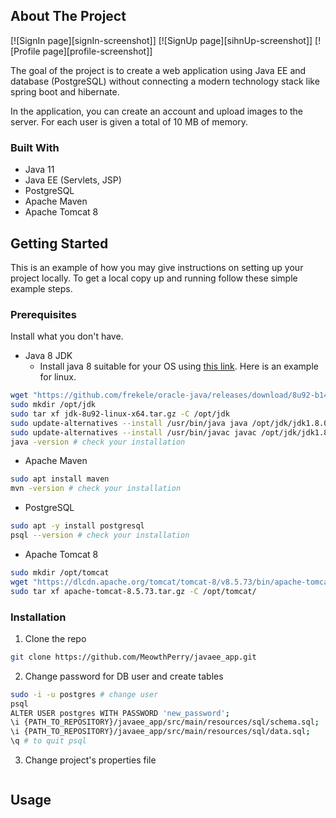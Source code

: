 <!-- ABOUT THE PROJECT. SCREENSHOTS -->
## About The Project

[![SignIn page][signIn-screenshot]]
[![SignUp page][sihnUp-screenshot]]
[![Profile page][profile-screenshot]]

The goal of the project is to create a web application using Java EE and database (PostgreSQL) without connecting a modern technology stack like spring boot and hibernate.

In the application, you can create an account and upload images to the server. For each user is given a total of 10 MB of memory.

### Built With

* Java 11
* Java EE (Servlets, JSP)
* PostgreSQL
* Apache Maven
* Apache Tomcat 8

<!-- GETTING STARTED -->
## Getting Started

This is an example of how you may give instructions on setting up your project locally.
To get a local copy up and running follow these simple example steps.

### Prerequisites

Install what you don't have.
* Java 8 JDK
    * Install java 8 suitable for your OS using [this link](https://github.com/frekele/oracle-java/releases). Here is an example for linux.
 ```sh
 wget "https://github.com/frekele/oracle-java/releases/download/8u92-b14/jdk-8u92-linux-x64.tar.gz"
 sudo mkdir /opt/jdk
 sudo tar xf jdk-8u92-linux-x64.tar.gz -C /opt/jdk
 sudo update-alternatives --install /usr/bin/java java /opt/jdk/jdk1.8.0_92/bin/java 100
 sudo update-alternatives --install /usr/bin/javac javac /opt/jdk/jdk1.8.0_92/bin/javac 100
 java -version # check your installation
 ```
* Apache Maven
 ```sh
 sudo apt install maven
 mvn -version # check your installation
 ```
* PostgreSQL
 ```sh
 sudo apt -y install postgresql
 psql --version # check your installation
 ```
* Apache Tomcat 8
 ```sh
 sudo mkdir /opt/tomcat
 wget "https://dlcdn.apache.org/tomcat/tomcat-8/v8.5.73/bin/apache-tomcat-8.5.73.tar.gz"
 sudo tar xf apache-tomcat-8.5.73.tar.gz -C /opt/tomcat/
 ```

### Installation

1. Clone the repo
 ```sh
 git clone https://github.com/MeowthPerry/javaee_app.git
 ```
2. Change password for DB user and create tables
 ```sh
 sudo -i -u postgres # change user
 psql
 ALTER USER postgres WITH PASSWORD 'new_password';
 \i {PATH_TO_REPOSITORY}/javaee_app/src/main/resources/sql/schema.sql;
 \i {PATH_TO_REPOSITORY}/javaee_app/src/main/resources/sql/data.sql;
 \q # to quit psql
 ```
3. Change project's properties file
 ```sh
 
 ```

## Usage



<!-- MARKDOWN LINKS & IMAGES -->
[product-screenshot]: images/screenshot.png
